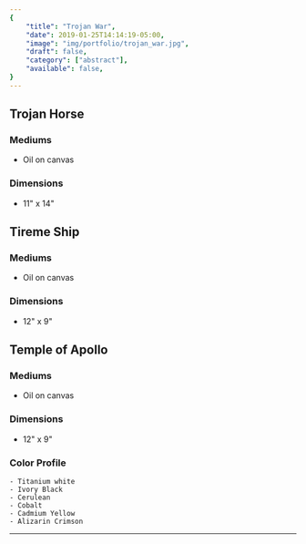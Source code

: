 ```yaml
---
{
    "title": "Trojan War",
    "date": 2019-01-25T14:14:19-05:00,
    "image": "img/portfolio/trojan_war.jpg",
    "draft": false,
    "category": ["abstract"],
    "available": false,
}
---
```

## Trojan Horse
### Mediums
- Oil on canvas
### Dimensions
- 11" x 14"

## Tireme Ship
### Mediums
- Oil on canvas
### Dimensions
- 12" x 9"

## Temple of Apollo
### Mediums
- Oil on canvas
### Dimensions
- 12" x 9"

### Color Profile
    - Titanium white
    - Ivory Black
    - Cerulean 
    - Cobalt
    - Cadmium Yellow
    - Alizarin Crimson


---
